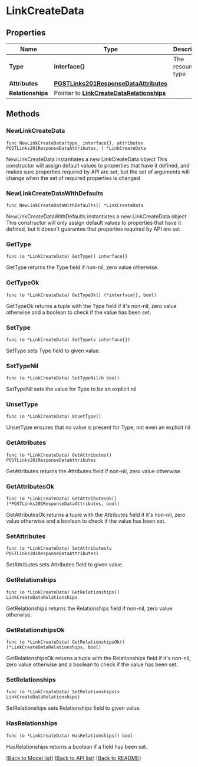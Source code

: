 # LinkCreateData

## Properties

Name | Type | Description | Notes
------------ | ------------- | ------------- | -------------
**Type** | **interface{}** | The resource&#39;s type | 
**Attributes** | [**POSTLinks201ResponseDataAttributes**](POSTLinks201ResponseDataAttributes.md) |  | 
**Relationships** | Pointer to [**LinkCreateDataRelationships**](LinkCreateDataRelationships.md) |  | [optional] 

## Methods

### NewLinkCreateData

`func NewLinkCreateData(type_ interface{}, attributes POSTLinks201ResponseDataAttributes, ) *LinkCreateData`

NewLinkCreateData instantiates a new LinkCreateData object
This constructor will assign default values to properties that have it defined,
and makes sure properties required by API are set, but the set of arguments
will change when the set of required properties is changed

### NewLinkCreateDataWithDefaults

`func NewLinkCreateDataWithDefaults() *LinkCreateData`

NewLinkCreateDataWithDefaults instantiates a new LinkCreateData object
This constructor will only assign default values to properties that have it defined,
but it doesn't guarantee that properties required by API are set

### GetType

`func (o *LinkCreateData) GetType() interface{}`

GetType returns the Type field if non-nil, zero value otherwise.

### GetTypeOk

`func (o *LinkCreateData) GetTypeOk() (*interface{}, bool)`

GetTypeOk returns a tuple with the Type field if it's non-nil, zero value otherwise
and a boolean to check if the value has been set.

### SetType

`func (o *LinkCreateData) SetType(v interface{})`

SetType sets Type field to given value.


### SetTypeNil

`func (o *LinkCreateData) SetTypeNil(b bool)`

 SetTypeNil sets the value for Type to be an explicit nil

### UnsetType
`func (o *LinkCreateData) UnsetType()`

UnsetType ensures that no value is present for Type, not even an explicit nil
### GetAttributes

`func (o *LinkCreateData) GetAttributes() POSTLinks201ResponseDataAttributes`

GetAttributes returns the Attributes field if non-nil, zero value otherwise.

### GetAttributesOk

`func (o *LinkCreateData) GetAttributesOk() (*POSTLinks201ResponseDataAttributes, bool)`

GetAttributesOk returns a tuple with the Attributes field if it's non-nil, zero value otherwise
and a boolean to check if the value has been set.

### SetAttributes

`func (o *LinkCreateData) SetAttributes(v POSTLinks201ResponseDataAttributes)`

SetAttributes sets Attributes field to given value.


### GetRelationships

`func (o *LinkCreateData) GetRelationships() LinkCreateDataRelationships`

GetRelationships returns the Relationships field if non-nil, zero value otherwise.

### GetRelationshipsOk

`func (o *LinkCreateData) GetRelationshipsOk() (*LinkCreateDataRelationships, bool)`

GetRelationshipsOk returns a tuple with the Relationships field if it's non-nil, zero value otherwise
and a boolean to check if the value has been set.

### SetRelationships

`func (o *LinkCreateData) SetRelationships(v LinkCreateDataRelationships)`

SetRelationships sets Relationships field to given value.

### HasRelationships

`func (o *LinkCreateData) HasRelationships() bool`

HasRelationships returns a boolean if a field has been set.


[[Back to Model list]](../README.md#documentation-for-models) [[Back to API list]](../README.md#documentation-for-api-endpoints) [[Back to README]](../README.md)



